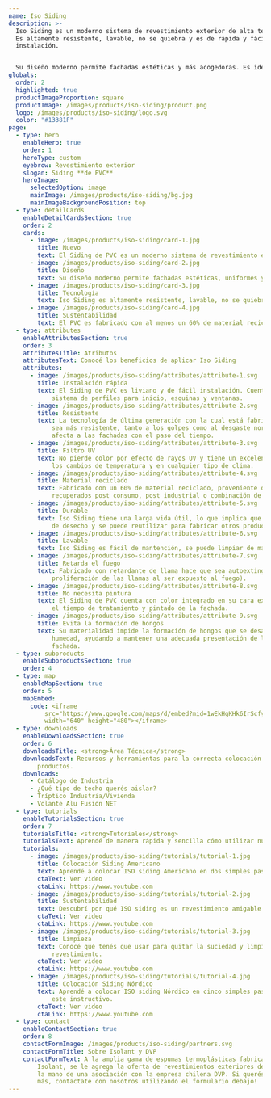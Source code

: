 ```yaml
---
name: Iso Siding
description: >-
  Iso Siding es un moderno sistema de revestimiento exterior de alta tecnología.
  Es altamente resistente, lavable, no se quiebra y es de rápida y fácil
  instalación. 


  Su diseño moderno permite fachadas estéticas y más acogedoras. Es ideal para reemplazar terminaciones tradicionales y tienen mínimo costo de mantenimiento, ya que requiere la aplicación de otros productos.
globals:
  order: 2
  highlighted: true
  productImageProportion: square
  productImage: /images/products/iso-siding/product.png
  logo: /images/products/iso-siding/logo.svg
  color: "#13381F"
page:
  - type: hero
    enableHero: true
    order: 1
    heroType: custom
    eyebrow: Revestimiento exterior
    slogan: Siding **de PVC**
    heroImage:
      selectedOption: image
      mainImage: /images/products/iso-siding/bg.jpg
      mainImageBackgroundPosition: top
  - type: detailCards
    enableDetailCardsSection: true
    order: 2
    cards:
      - image: /images/products/iso-siding/card-1.jpg
        title: Nuevo
        text: El Siding de PVC es un moderno sistema de revestimiento exterior de alta tecnología.
      - image: /images/products/iso-siding/card-2.jpg
        title: Diseño
        text: Su diseño moderno permite fachadas estéticas, uniformes y más acogedoras.
      - image: /images/products/iso-siding/card-3.jpg
        title: Tecnología
        text: Iso Siding es altamente resistente, lavable, no se quiebra y es de rápida y fácil instalación.
      - image: /images/products/iso-siding/card-4.jpg
        title: Sustentabilidad
        text: El PVC es fabricado con al menos un 60% de material reciclado, proveniente de materiales recuperados post consumo, post industrrial o una combinación de ambos.
  - type: attributes
    enableAttributesSection: true
    order: 3
    attributesTitle: Atributos
    attributesText: Conocé los beneficios de aplicar Iso Siding
    attributes:
      - image: /images/products/iso-siding/attributes/attribute-1.svg
        title: Instalación rápida
        text: El Siding de PVC es liviano y de fácil instalación. Cuenta con un completo
            sistema de perfiles para inicio, esquinas y ventanas.
      - image: /images/products/iso-siding/attributes/attribute-2.svg
        title: Resistente
        text: La tecnología de última generación con la cual está fabricado, permite que
            sea más resistente, tanto a los golpes como al desgaste normal que
            afecta a las fachadas con el paso del tiempo.
      - image: /images/products/iso-siding/attributes/attribute-3.svg
        title: Filtro UV
        text: No pierde color por efecto de rayos UV y tiene un excelente desempeño ante
            los cambios de temperatura y en cualquier tipo de clima.
      - image: /images/products/iso-siding/attributes/attribute-4.svg
        title: Material reciclado
        text: Fabricado con un 60% de material reciclado, proveniente de materiales
            recuperados post consumo, post industrial o combinación de ambos.
      - image: /images/products/iso-siding/attributes/attribute-5.svg
        title: Durable
        text: Iso Siding tiene una larga vida útil, lo que implica que no es un material
            de desecho y se puede reutilizar para fabricar otros productos.
      - image: /images/products/iso-siding/attributes/attribute-6.svg
        title: Lavable
        text: Iso Siding es fácil de mantención, se puede limpiar de manera sencilla.
      - image: /images/products/iso-siding/attributes/attribute-7.svg
        title: Retarda el fuego
        text: Fabricado con retardante de llama hace que sea autoextinguible (retarda la
            proliferación de las llamas al ser expuesto al fuego).
      - image: /images/products/iso-siding/attributes/attribute-8.svg
        title: No necesita pintura
        text: El Siding de PVC cuenta con color integrado en su cara exterior, ahorrando
            el tiempo de tratamiento y pintado de la fachada.
      - image: /images/products/iso-siding/attributes/attribute-9.svg
        title: Evita la formación de hongos
        text: Su materialidad impide la formación de hongos que se desarrollan con la
            humedad, ayudando a mantener una adecuada presentación de la
            fachada.
  - type: subproducts
    enableSubproductsSection: true
    order: 4
  - type: map
    enableMapSection: true
    order: 5
    mapEmbed:
      code: <iframe
          src="https://www.google.com/maps/d/embed?mid=1wEkHgKHk6IrScfy_DlQqJ9-TfTij8uY&ehbc=2E312F&noprof=1"
          width="640" height="480"></iframe>
  - type: downloads
    enableDownloadsSection: true
    order: 6
    downloadsTitle: <strong>Área Técnica</strong>
    downloadsText: Recursos y herramientas para la correcta colocación de nuestros
        productos.
    downloads:
      - Catálogo de Industria
      - ¿Qué tipo de techo querés aislar?
      - Tríptico Industria/Vivienda
      - Volante Alu Fusión NET
  - type: tutorials
    enableTutorialsSection: true
    order: 7
    tutorialsTitle: <strong>Tutoriales</strong>
    tutorialsText: Aprendé de manera rápida y sencilla cómo utilizar nuestros productos.
    tutorials:
      - image: /images/products/iso-siding/tutorials/tutorial-1.jpg
        title: Colocación Siding Americano
        text: Aprendé a colocar ISO siding Americano en dos simples pasos en este video.
        ctaText: Ver video
        ctaLink: https://www.youtube.com
      - image: /images/products/iso-siding/tutorials/tutorial-2.jpg
        title: Sustentabilidad
        text: Descubrí por qué ISO siding es un revestimiento amigable y ecológico.
        ctaText: Ver video
        ctaLink: https://www.youtube.com
      - image: /images/products/iso-siding/tutorials/tutorial-3.jpg
        title: Limpieza
        text: Conocé qué tenés que usar para quitar la suciedad y limpiar tu
            revestimiento.
        ctaText: Ver video
        ctaLink: https://www.youtube.com
      - image: /images/products/iso-siding/tutorials/tutorial-4.jpg
        title: Colocación Siding Nórdico
        text: Aprendé a colocar ISO siding Nórdico en cinco simples pasos a través de
            este instructivo.
        ctaText: Ver video
        ctaLink: https://www.youtube.com
  - type: contact
    enableContactSection: true
    order: 8
    contactFormImage: /images/products/iso-siding/partners.svg
    contactFormTitle: Sobre Isolant y DVP
    contactFormText: A la amplia gama de espumas termoplásticas fabricadas por
        Isolant, se le agrega la oferta de revestimientos exteriores de PVC, de
        la mano de una asociación con la empresa chilena DVP. Si querés conocer
        más, contactate con nosotros utilizando el formulario debajo!
---
```

